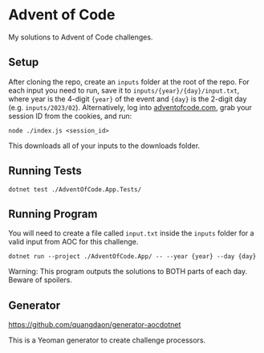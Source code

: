 # Advent of Code

My solutions to Advent of Code challenges.

## Setup

After cloning the repo, create an `inputs` folder at the root of the repo. For each input you need to run, save it to `inputs/{year}/{day}/input.txt`, where year is the 4-digit `{year}` of the event and `{day}` is the 2-digit day (e.g. `inputs/2023/02`). Alternatively, log into [adventofcode.com](https://adventofcode.com/), grab your session ID from the cookies, and run:

```
node ./index.js <session_id>
```

This downloads all of your inputs to the downloads folder.

## Running Tests

```
dotnet test ./AdventOfCode.App.Tests/
```

## Running Program

You will need to create a file called `input.txt` inside the `inputs` folder for a valid input from AOC for this challenge.

```
dotnet run --project ./AdventOfCode.App/ -- --year {year} --day {day}
```

Warning: This program outputs the solutions to BOTH parts of each day. Beware of spoilers.

## Generator

https://github.com/quangdaon/generator-aocdotnet

This is a Yeoman generator to create challenge processors.